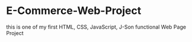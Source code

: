 # E-Commerce-Web-Project
this is one of my first HTML, CSS, JavaScript, J-Son functional Web Page Project

